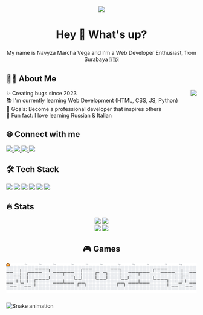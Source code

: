<div align="center">
  <img height="150" src="https://media.giphy.com/media/M9gbBd9nbDrOTu1Mqx/giphy.gif"  />
</div>

###

<h1 align="center">Hey 👋 What's up?</h1>

###

<p align="center">My name is Navyza Marcha Vega and I'm a Web Developer Enthusiast, from Surabaya 🇮🇩</p>

###

<h2 align="left">👩‍💻 About Me</h2>

<img align="right" height="150" src="https://i.imgflip.com/65efzo.gif"  />

<p align="left">
✨ Creating bugs since 2023 <br>
📚 I'm currently learning Web Development (HTML, CSS, JS, Python) <br>
🎯 Goals: Become a professional developer that inspires others <br>
🎲 Fun fact: I love learning Russian & Italian
</p>

###

<h2 align="left">🌐 Connect with me</h2>
<div align="left">
  <a href="https://instagram.com/@dlovgs_" target="_blank">
    <img src="https://img.shields.io/static/v1?message=Instagram&logo=instagram&label=&color=E4405F&logoColor=white&labelColor=&style=for-the-badge" height="30" />
  </a>
  <a href="https://youtube.com/@nvyzamrchav" target="_blank">
    <img src="https://img.shields.io/static/v1?message=YouTube&logo=youtube&label=&color=FF0000&logoColor=white&labelColor=&style=for-the-badge" height="30" />
  </a>
  <a href="https://discord.com/users/@machatt44" target="_blank">
    <img src="https://img.shields.io/static/v1?message=Discord&logo=discord&label=&color=7289DA&logoColor=white&labelColor=&style=for-the-badge" height="30" />
  </a>
  <a href="mailto:machaat440@gmail.com" target="_blank">
    <img src="https://img.shields.io/static/v1?message=Gmail&logo=gmail&label=&color=D14836&logoColor=white&labelColor=&style=for-the-badge" height="30" />
  </a>
</div>

###

<h2 align="left">🛠 Tech Stack</h2>
<div align="left">
  <img src="https://cdn.jsdelivr.net/gh/devicons/devicon/icons/html5/html5-original.svg" height="40" />
  <img src="https://cdn.jsdelivr.net/gh/devicons/devicon/icons/css3/css3-original.svg" height="40" />
  <img src="https://cdn.jsdelivr.net/gh/devicons/devicon/icons/javascript/javascript-original.svg" height="40" />
  <img src="https://cdn.jsdelivr.net/gh/devicons/devicon/icons/python/python-original.svg" height="40" />
  <img src="https://cdn.jsdelivr.net/gh/devicons/devicon/icons/react/react-original.svg" height="40" />
  <img src="https://cdn.jsdelivr.net/gh/devicons/devicon/icons/nodejs/nodejs-original.svg" height="40" />
</div>

###


<h2 align="left">🔥 Stats</h2>
<div align="center">
  <img src="https://github-readme-stats.vercel.app/api?username=navyza&show_icons=true&theme=dracula" height="150" />
  <img src="https://github-readme-stats.vercel.app/api/top-langs?username=navyza&layout=compact&theme=dracula" height="150" />
</div>

<div align="center">
  <img src="https://streak-stats.demolab.com?user=navyza&theme=dracula&hide_border=false" height="180" />
  <img src="https://github-profile-trophy.vercel.app/?username=navyza&theme=dracula&no-frame=true&margin-w=8&margin-h=8" height="180" />
</div>

###

<h2 align="center">🎮 Games</h2>
<picture>
  <source media="(prefers-color-scheme: dark)" srcset="https://raw.githubusercontent.com/Machattt/Machattt/output/pacman-contribution-graph-dark.svg">
  <source media="(prefers-color-scheme: light)" srcset="https://raw.githubusercontent.com/Machattt/Machattt/output/pacman-contribution-graph.svg">
  <img alt="pacman contribution graph" src="https://raw.githubusercontent.com/Machattt/Machattt/output/pacman-contribution-graph.svg">
</picture>

###

<img src="https://raw.githubusercontent.com/Machattt/Machattt/output/snake.svg" alt="Snake animation" />

###